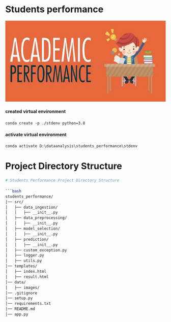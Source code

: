 # Students performance


![](data/images/unnamed.jpg)
#### created virtual environment
`conda create -p ./stdenv python=3.8`
#### activate virtual environment 
`conda activate D:\dataanalysis\students_performance\stdenv`

# Project Directory Structure

```bash
# Students Performance Project Directory Structure

```bash
students_performance/
│── src/
│   ├── data_ingestion/
│   │   ├── __init__.py  
│   ├── data_preprocessing/
│   │   ├── __init__.py
│   ├── model_selection/
│   │   ├── __init__.py
│   ├── prediction/
│   │   ├── __init__.py
│   ├── custom_exception.py
│   ├── logger.py
│   ├── utils.py
│── templates/
│   ├── index.html
│   ├── result.html
│── data/
│   ├── images/
│── .gitignore
│── setup.py
│── requirements.txt
│── README.md
│── app.py

```